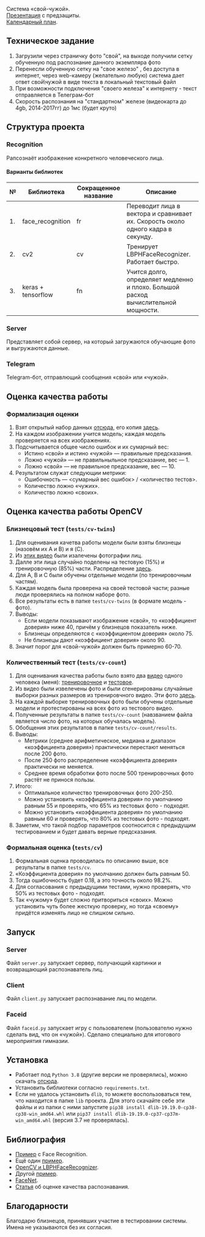 Система «свой-чужой».  
[Презентация](https://docs.google.com/presentation/d/1TZBpWhKmof9FLp4XzRLFW6GwD1Fmsk-J/edit?usp=sharing&ouid=104378135732805691471&rtpof=true&sd=true) с предзащиты.  
[Календарный план](https://docs.google.com/spreadsheets/d/1N6Cu9KpMLCV-4HiQI2XPntv9Kqjaka5IoL8DQEBPFJ0/edit?usp=sharing).

## Техническое задание
1. Загрузили через страничку фото "свой", на выходе получили сетку обученную под распознание данного экземпляра фото
2. Перенесли обученную сетку на "свое железо" , без доступа в интернет, через web-камеру (желательно любую) система дает ответ свой\чужой в виде текста в локальный текстовый файл
3. При возможности подключения "своего железа" к интернету - текст отправляется в Телеграм-бот 
4. Скорость распознания на "стандартном" железе (видеокарта до 4gb, 2014-2017гг) до 1мс (будет круто)

## Структура проекта
### Recognition
Рапсознаёт изображение конкретного человеческого лица.  
#### Варианты библиотек
| № | Библиотека | Сокращенное название | Описание |
| ----- | ----- | ----- | ----- |
| 1. | face_recognition | fr | Переводит лица в вектора и сравнивает их. Скорость около одного кадра в секунду. |
| 2. | cv2 | cv | Тренирует LBPHFaceRecognizer. Работает быстро. |
| 3. | keras + tensorflow | fn | Учится долго, определяет медленно и плохо. Большой расход вычислительной мощности. |

### Server
Представляет собой сервер, на который загружаются обучающие фото и выгружаются данные.
### Telegram
Telegram-бот, отправлющий сообщения «свой» или «чужой».

## Оценка качества работы
### Формализация оценки
1. Взят открытый набор данных [отсюда](http://vis-www.cs.umass.edu/lfw/#download), его копия [здесь](https://drive.google.com/drive/folders/1CNlhu4Nc0SNAsVURhdqVsPXKjzJMYa8R?usp=sharing).
2. На каждом изображении учится модель; каждая модель проверяется на всех изображениях.
3. Подсчитывается общее число ошибок и их сумарный вес:
    + Истино «свой» и истино «чужой» — правильные предсказания.
    + Ложно «чужой» — не правильныльное предсказание, вес — 1.
    + Ложно «свой» — не правильное предсказание, вес — 10.
4. Результатом служат следующии метрики:
    + Ошибочность — <сумарный вес ошибок> / <количество тестов>.
    + Количество ложно «чужих».
    + Количество ложно «своих».

## Оценка качества работы OpenCV
### Близнецовый тест (`tests/cv-twins`)
1. Для оценивания качетва работы модели были взяты близнецы (назовём их A и B) и я (C).
2. Из [этих видео](https://drive.google.com/drive/folders/1sgXQaNVnnItobKVXmAkRPKBQVhQ3R-xk?usp=sharing) были изалечены фотографии лиц.
3. Далле эти лица случайно поделены на тестовую (15%) и тренировочную (85%) части. Распределение [здесь](https://drive.google.com/drive/folders/1tC4sC-Vmhz2E7BP6ASIQ5FSO6Lp7j2ZQ?usp=sharing).
4. Для A, B и C были обучены отдельные модели (по тренировочным частям).
5. Каждая модель была проверена на своей тестовой части; разные люди проверялись на полном наборе фото.
6. Все результаты есть в папке `tests/cv-twins` (в формате модель - фото).
7. Выводы:
    + Если модели показывают изображение «свой», то «коэффициент доверия» ниже 40, причём у близнецов показатель ниже.
    + Близнецы определяются с «коэффициентом доверия» около 75.
    + Не близнецы дают «коэффициент доверия» около 90.
8. Значит порог для «свой-чужой» должен быть примерно 60-70.
### Количественный тест (`tests/cv-count`)
1. Для оценивания качества работы было взято два [видео](https://drive.google.com/drive/folders/1p4yn2vvOJpPCBL-UU3u4SDHaAgUyAgLh?usp=sharing)
одного человека (меня): [тренировочное](https://drive.google.com/file/d/1sJB-r349A0ZBAsDdthbuYak3jwbiPcss/view?usp=sharing)
и [тестовое](https://drive.google.com/file/d/1O3XVtHe30C05H9QIM54lEncqxTWeN3-P/view?usp=sharing).
2. Из видео были извелечены фото и были сгенерированы случайные выборки разных размеров из тренировчного видео. Эти фото [здесь](https://drive.google.com/drive/folders/1ZRUeHLuM6G1OZ2b2jcMj740F85aboyKF?usp=sharing).
3. На каждой выборке тренировочных фото были обучены отдельные модели и протестированы на всех фото из тестового видео.
4. Полученные результаты в папке `tests/cv-count` (навзванием файла является число фото, на которых обучалась модель). 
5. Обобщения этих результатов в папке `tests/cv-count/results`.
6. Выводы:
    + Метрики (среднее арифметическое, медиана и диапазон «коэффициента доверия») практически перестают меняться после 200 фото.
    + После 250 фото распределение «коэффициента доверия» практически не меняется.
    + Среднее время обработки фото после 500 тренировочных фото растёт не принося пользы.
7. Итого:
    + Оптимальное количество тренировочных фото 200-250.
    + Можно установить «коэффициента доверия» по умолчанию равным 55 и проверять, что 65% из тестовых фото - подходят.
    + Можно установить «коэффициента доверия» по умолчанию равным 60 и проверять, что 80% из тестовых фото - подходят.
8. Заметим, что такой подбор параметров соотносится с предыдущим тестированием и будет давать верные предсказания.
### Формальная оценка (`tests/cv`)
1. Формальная оценка проводилась по описанию выше, все результаты в папке `tests/cv`.
2. «Коэффициента доверия» по умолчанию должен быть равным 50.
3. Тогда ошибочность будет 0.18, а это точность около 98.2%.
4. Для согласования с предыдущими тестами, нужно проверять, что 50% из тестовых фото - подходят.
5. Так «чужому» будет сложно притвориться «своих». Можно установить чуть более жесткую проверку, но тогда «своему» придётся изменять лицо не слишком сильно.

## Запуск
### Server
Файл `server.py` запускает сервер, получающий картинки и возвращающий распознаватель лиц.
### Client
Файл `client.py` запускает распознавание лиц по модели.
### Faceid
Файл `faceid.py` запускает игру с пользователем (пользователю нужно сделать вид, что он «чужой»). Сделано специально для
итогового мероприятия гимназии.

## Установка
+ Работает под `Python 3.8` (другие версии не проверялись), можно скачать [отсюда](https://www.python.org/downloads/).
+ Установить библиотеки согласно `requirements.txt`.
+ Если не удалось установить `dlib`, то можете воспользоваться тем, что находится в папке `lib` проекта.
Для этого скачайте себе эти файлы и из папки с ними запустите `pip38 install dlib-19.19.0-cp38-cp38-win_amd64.whl`
или `pip37 install dlib-19.19.0-cp37-cp37m-win_amd64.whl` (версия 3.7 не проверялась).

## Библиография
+ [Пример](https://habr.com/ru/company/netologyru/blog/434354/) с Face Recognition.
+ Ещё один [пример](https://pythonist.ru/raspoznavanie-licz-pri-pomoshhi-python-i-opencv/?ysclid=l2oyvdygyk).
+ [OpenCV и LBPHFaceRecognizer](https://robotos.in/uroki/obnaruzhenie-i-raspoznavanie-litsa-na-python).
+ Другой [пример](https://habr.com/ru/post/301096/).
+ [FaceNet](https://neurohive.io/ru/tutorial/raspoznavanie-lica-facenet/).
+ [Статья](https://habr.com/ru/company/ntechlab/blog/329412/) об оценке качества распознавания.

## Благодарности
Благодарю близнецов, принявших участие в тестировании системы. Имена не указываются без их согласия.
